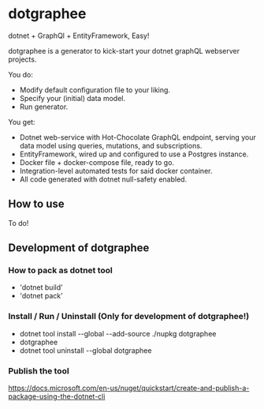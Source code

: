 # dotgraphee

dotnet + GraphQl + EntityFramework, Easy!

dotgraphee is a generator to kick-start your dotnet graphQL webserver projects.

You do:
 - Modify default configuration file to your liking.
 - Specify your (initial) data model.
 - Run generator.

You get:
 - Dotnet web-service with Hot-Chocolate GraphQL endpoint, serving your data model using queries, mutations, and subscriptions.
 - EntityFramework, wired up and configured to use a Postgres instance.
 - Docker file + docker-compose file, ready to go.
 - Integration-level automated tests for said docker container.
 - All code generated with dotnet null-safety enabled.

## How to use

To do!

## Development of dotgraphee

### How to pack as dotnet tool
 - 'dotnet build'
 - 'dotnet pack'

### Install / Run / Uninstall (Only for development of dotgraphee!)
 - dotnet tool install --global --add-source ./nupkg dotgraphee
 - dotgraphee
 - dotnet tool uninstall --global dotgraphee

 ### Publish the tool

 https://docs.microsoft.com/en-us/nuget/quickstart/create-and-publish-a-package-using-the-dotnet-cli
 